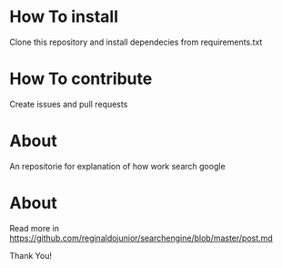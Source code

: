 How To install
=======
Clone this repository and install dependecies from requirements.txt

How To contribute
=======
Create issues and pull requests

About
=======
An repositorie for explanation of how work search google

About
=======
Read more in https://github.com/reginaldojunior/searchengine/blob/master/post.md


Thank You!
